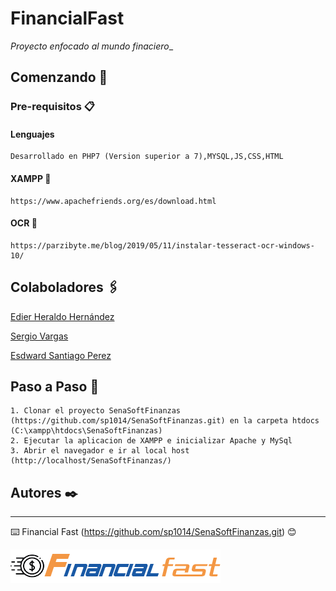 # FinancialFast

_Proyecto enfocado al mundo finaciero__

## Comenzando 🚀

### Pre-requisitos 📋

#### Lenguajes

```
Desarrollado en PHP7 (Version superior a 7),MYSQL,JS,CSS,HTML
```
#### XAMPP 💾
```
https://www.apachefriends.org/es/download.html
```
#### OCR 📂
```
https://parzibyte.me/blog/2019/05/11/instalar-tesseract-ocr-windows-10/
```
## Colaboladores 🖇️

[Edier Heraldo Hernández](https://github.com/eideard-hm/) 


[Sergio Vargas](https://github.com/Sergio-Vargas/)


[Esdward Santiago Perez](https://github.com/sp1014)


## Paso a Paso 📖

```
1. Clonar el proyecto SenaSoftFinanzas (https://github.com/sp1014/SenaSoftFinanzas.git) en la carpeta htdocs (C:\xampp\htdocs\SenaSoftFinanzas)
2. Ejecutar la aplicacion de XAMPP e inicializar Apache y MySql
3. Abrir el navegador e ir al local host (http://localhost/SenaSoftFinanzas/)
```

## Autores ✒️

---
⌨️ Financial Fast (https://github.com/sp1014/SenaSoftFinanzas.git) 😊

<img src="Public/Assets/images/Logo.png" alt="FinancialFast"/>
